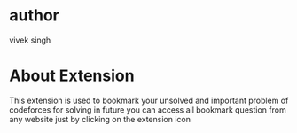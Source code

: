 # author
vivek singh

# About Extension
This extension is used to bookmark your unsolved and important problem of codeforces for solving in future 
you can access all bookmark question from any website just by clicking on the extension icon
